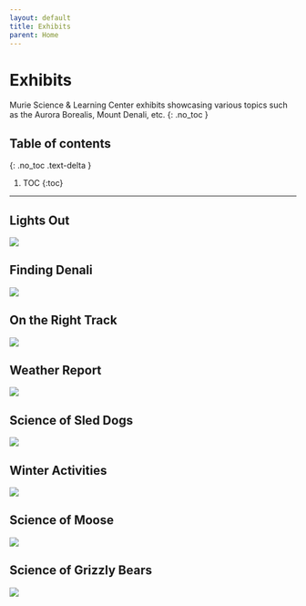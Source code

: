 ```yaml
---
layout: default
title: Exhibits
parent: Home
---
```


# Exhibits
Murie Science & Learning Center exhibits showcasing various topics such as the Aurora Borealis, Mount Denali, etc.
{: .no_toc }

## Table of contents
{: .no_toc .text-delta }

1. TOC
{:toc}

---

## Lights Out

<img src="{{site.baseurl}}/img/exhibit_Page_1.png"/>

## Finding Denali

<img src="{{site.baseurl}}/img/exhibit_Page_2.png"/>

## On the Right Track

<img src="{{site.baseurl}}/img/exhibit_Page_3.png"/>

## Weather Report

<img src="{{site.baseurl}}/img/exhibit_Page_4.png"/>

## Science of Sled Dogs

<img src="{{site.baseurl}}/img/exhibit_Page_5.png"/>

## Winter Activities

<img src="{{site.baseurl}}/img/exhibit_Page_6.png"/>

## Science of Moose

<img src="{{site.baseurl}}/img/exhibit_Page_7.png"/>

## Science of Grizzly Bears

<img src="{{site.baseurl}}/img/exhibit_Page_8.png"/>
